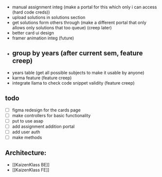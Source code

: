 - manual assignment integ (make a portal for this which only i can access (hard code creds))
- upload solutions in solutions section
- get solutions form others through (make a different portal that only allows only solutions that too queue) (creep later)
- better card ui design 
- framer animation integ (future)
- ## group by years (after current sem, feature creep)
- years table (get all possible subjects to make it usable by anyone)
- karma feature (feature creep)
- integrate llama to check code snippet validity (feature creep)


## todo 
- [ ] figma redesign for the cards page
- [ ] make controllers for basic functionality
- [ ] put to use asap
- [ ] add assignment addition portal
- [ ] add user auth
- [ ] make methods

## Architecture:
- [[KaizenKlass BE]]
- [[KaizenKlass FE]]
